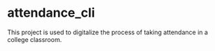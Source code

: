 # attendance_cli
This project is used to digitalize the process of taking attendance in a college classroom.
